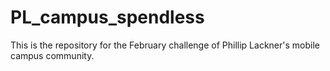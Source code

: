 # PL_campus_spendless
This is the repository for the February challenge of Phillip Lackner's mobile campus community.
